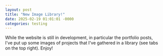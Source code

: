 ```yaml
---
layout: post
title: "New Image Library!"
date: 2025-02-19 01:01:01 -0000
categories: testing
---
```


While the website is still in development, in particular the portfolio posts, I've put up some images of projects that I've gathered in a library (see tabs on the top right). Enjoy!
